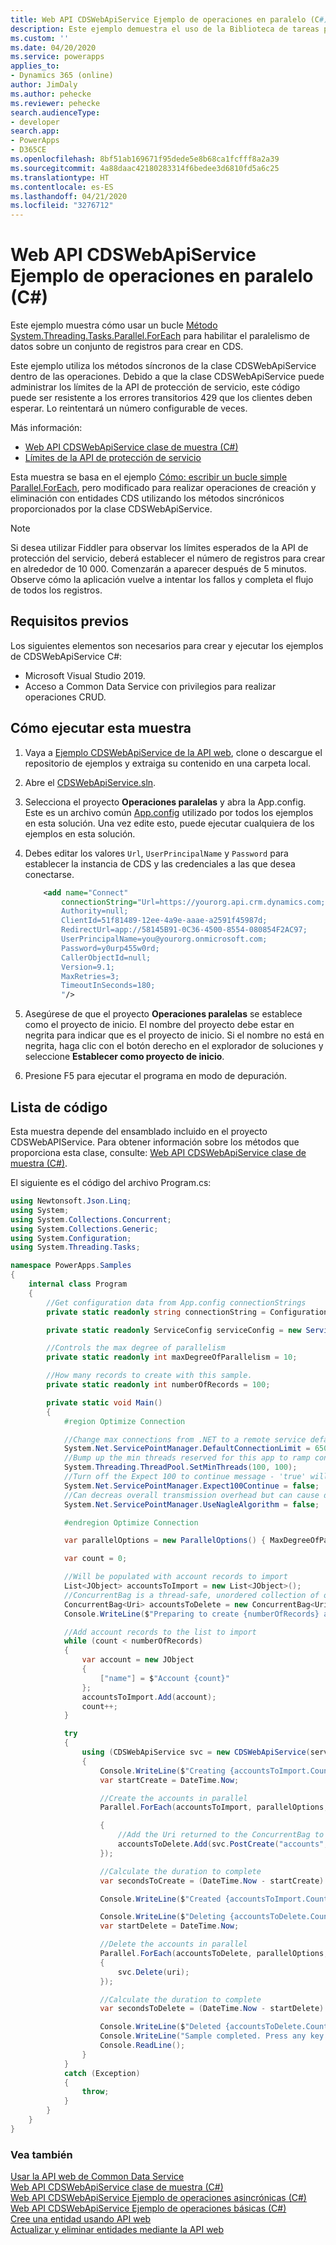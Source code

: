 ```yaml
---
title: Web API CDSWebApiService Ejemplo de operaciones en paralelo (C#) (Common Data Service) | Microsoft Docs
description: Este ejemplo demuestra el uso de la Biblioteca de tareas paralelas (TPL) con solicitudes sincrónicas.
ms.custom: ''
ms.date: 04/20/2020
ms.service: powerapps
applies_to:
- Dynamics 365 (online)
author: JimDaly
ms.author: pehecke
ms.reviewer: pehecke
search.audienceType:
- developer
search.app:
- PowerApps
- D365CE
ms.openlocfilehash: 8bf51ab169671f95dede5e8b68ca1fcfff8a2a39
ms.sourcegitcommit: 4a88daac42180283314f6bedee3d6810fd5a6c25
ms.translationtype: HT
ms.contentlocale: es-ES
ms.lasthandoff: 04/21/2020
ms.locfileid: "3276712"
---
```

# <a name="web-api-cdswebapiservice-parallel-operations-sample-c"></a>Web API CDSWebApiService Ejemplo de operaciones en paralelo (C#)

Este ejemplo muestra cómo usar un bucle [Método System.Threading.Tasks.Parallel.ForEach](/dotnet/api/system.threading.tasks.parallel.foreach) para habilitar el paralelismo de datos sobre un conjunto de registros para crear en CDS.

Este ejemplo utiliza los métodos síncronos de la clase CDSWebApiService dentro de las operaciones. Debido a que la clase CDSWebApiService puede administrar los límites de la API de protección de servicio, este código puede ser resistente a los errores transitorios 429 que los clientes deben esperar. Lo reintentará un número configurable de veces. 

Más información:

- [Web API CDSWebApiService clase de muestra (C#)](cdswebapiservice.md)
- [Límites de la API de protección de servicio](../../api-limits.md)

Esta muestra se basa en el ejemplo [Cómo: escribir un bucle simple Parallel.ForEach](/dotnet/standard/parallel-programming/how-to-write-a-simple-parallel-foreach-loop), pero modificado para realizar operaciones de creación y eliminación con entidades CDS utilizando los métodos sincrónicos proporcionados por la clase CDSWebApiService.

> [!NOTE]
> Si desea utilizar Fiddler para observar los límites esperados de la API de protección del servicio, deberá establecer el número de registros para crear en alrededor de 10 000. Comenzarán a aparecer después de 5 minutos. Observe cómo la aplicación vuelve a intentar los fallos y completa el flujo de todos los registros.

## <a name="prerequisites"></a>Requisitos previos

Los siguientes elementos son necesarios para crear y ejecutar los ejemplos de CDSWebApiService C#:

- Microsoft Visual Studio 2019. 
- Acceso a Common Data Service con privilegios para realizar operaciones CRUD.
  
<a name="bkmk_runSample"></a>
  
## <a name="how-to-run-this-sample"></a>Cómo ejecutar esta muestra

1. Vaya a [Ejemplo CDSWebApiService de la API web](https://github.com/microsoft/PowerApps-Samples/tree/master/cds/webapi/C%23/CDSWebApiService), clone o descargue el repositorio de ejemplos y extraiga su contenido en una carpeta local.

1. Abre el [CDSWebApiService.sln](https://github.com/microsoft/PowerApps-Samples/blob/master/cds/webapi/C%23/CDSWebApiService/CDSWebApiService.sln).

1. Selecciona el proyecto **Operaciones paralelas** y abra la App.config. Este es un archivo común [App.config](https://github.com/microsoft/PowerApps-Samples/blob/master/cds/webapi/C%23/CDSWebApiService/App.config) utilizado por todos los ejemplos en esta solución. Una vez edite esto, puede ejecutar cualquiera de los ejemplos en esta solución.

1. Debes editar los valores `Url`, `UserPrincipalName` y `Password` para establecer la instancia de CDS y las credenciales a las que desea conectarse.

    ```xml
        <add name="Connect"
            connectionString="Url=https://yourorg.api.crm.dynamics.com;
            Authority=null;
            ClientId=51f81489-12ee-4a9e-aaae-a2591f45987d;
            RedirectUrl=app://58145B91-0C36-4500-8554-080854F2AC97;
            UserPrincipalName=you@yourorg.onmicrosoft.com;
            Password=y0urp455w0rd;
            CallerObjectId=null;
            Version=9.1;
            MaxRetries=3;
            TimeoutInSeconds=180;
            "/>
    ```

1. Asegúrese de que el proyecto **Operaciones paralelas** se establece como el proyecto de inicio. El nombre del proyecto debe estar en negrita para indicar que es el proyecto de inicio. Si el nombre no está en negrita, haga clic con el botón derecho en el explorador de soluciones y seleccione **Establecer como proyecto de inicio**.

1. Presione F5 para ejecutar el programa en modo de depuración.

## <a name="code-listing"></a>Lista de código

Esta muestra depende del ensamblado incluido en el proyecto CDSWebAPIService. Para obtener información sobre los métodos que proporciona esta clase, consulte: [Web API CDSWebApiService clase de muestra (C#)](cdswebapiservice.md).

El siguiente es el código del archivo Program.cs:

```csharp
using Newtonsoft.Json.Linq;
using System;
using System.Collections.Concurrent;
using System.Collections.Generic;
using System.Configuration;
using System.Threading.Tasks;

namespace PowerApps.Samples
{
    internal class Program
    {
        //Get configuration data from App.config connectionStrings
        private static readonly string connectionString = ConfigurationManager.ConnectionStrings["Connect"].ConnectionString;

        private static readonly ServiceConfig serviceConfig = new ServiceConfig(connectionString);

        //Controls the max degree of parallelism
        private static readonly int maxDegreeOfParallelism = 10;

        //How many records to create with this sample.
        private static readonly int numberOfRecords = 100;

        private static void Main()
        {
            #region Optimize Connection

            //Change max connections from .NET to a remote service default: 2
            System.Net.ServicePointManager.DefaultConnectionLimit = 65000;
            //Bump up the min threads reserved for this app to ramp connections faster - minWorkerThreads defaults to 4, minIOCP defaults to 4
            System.Threading.ThreadPool.SetMinThreads(100, 100);
            //Turn off the Expect 100 to continue message - 'true' will cause the caller to wait until it round-trip confirms a connection to the server
            System.Net.ServicePointManager.Expect100Continue = false;
            //Can decreas overall transmission overhead but can cause delay in data packet arrival
            System.Net.ServicePointManager.UseNagleAlgorithm = false;

            #endregion Optimize Connection

            var parallelOptions = new ParallelOptions() { MaxDegreeOfParallelism = maxDegreeOfParallelism };

            var count = 0;

            //Will be populated with account records to import
            List<JObject> accountsToImport = new List<JObject>();
            //ConcurrentBag is a thread-safe, unordered collection of objects.
            ConcurrentBag<Uri> accountsToDelete = new ConcurrentBag<Uri>();
            Console.WriteLine($"Preparing to create {numberOfRecords} acccount records using Web API.");

            //Add account records to the list to import
            while (count < numberOfRecords)
            {
                var account = new JObject
                {
                    ["name"] = $"Account {count}"
                };
                accountsToImport.Add(account);
                count++;
            }

            try
            {
                using (CDSWebApiService svc = new CDSWebApiService(serviceConfig))
                {
                    Console.WriteLine($"Creating {accountsToImport.Count} accounts");
                    var startCreate = DateTime.Now;

                    //Create the accounts in parallel
                    Parallel.ForEach(accountsToImport, parallelOptions, (account) =>

                    {
                        //Add the Uri returned to the ConcurrentBag to delete later
                        accountsToDelete.Add(svc.PostCreate("accounts", account));
                    });

                    //Calculate the duration to complete
                    var secondsToCreate = (DateTime.Now - startCreate).TotalSeconds;

                    Console.WriteLine($"Created {accountsToImport.Count} accounts in  {Math.Round(secondsToCreate)} seconds.");

                    Console.WriteLine($"Deleting {accountsToDelete.Count} accounts");
                    var startDelete = DateTime.Now;

                    //Delete the accounts in parallel
                    Parallel.ForEach(accountsToDelete, parallelOptions, (uri) =>
                    {
                        svc.Delete(uri);
                    });

                    //Calculate the duration to complete
                    var secondsToDelete = (DateTime.Now - startDelete).TotalSeconds;

                    Console.WriteLine($"Deleted {accountsToDelete.Count} accounts in {Math.Round(secondsToDelete)} seconds.");
                    Console.WriteLine("Sample completed. Press any key to exit.");
                    Console.ReadLine();
                }
            }
            catch (Exception)
            {
                throw;
            }
        }
    }
}
```

### <a name="see-also"></a>Vea también

[Usar la API web de Common Data Service](../overview.md)<br />
[Web API CDSWebApiService clase de muestra (C#)](cdswebapiservice.md)<br />
[Web API CDSWebApiService Ejemplo de operaciones asincrónicas (C#)](cdswebapiservice-async-parallel-operations.md)<br />
[Web API CDSWebApiService Ejemplo de operaciones básicas (C#)](cdswebapiservice-basic-operations.md)<br />
[Cree una entidad usando API web](../create-entity-web-api.md)<br />
[Actualizar y eliminar entidades mediante la API web](../update-delete-entities-using-web-api.md)